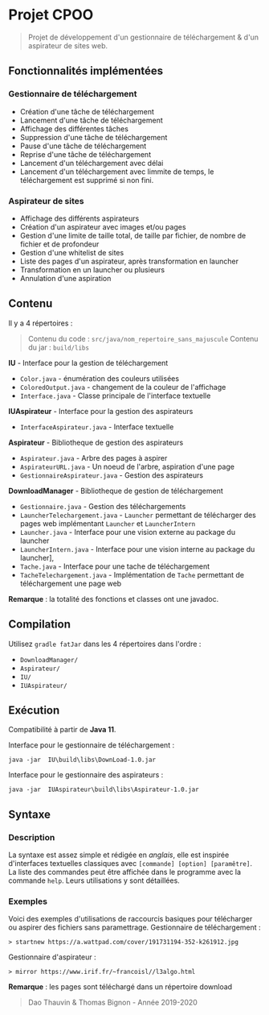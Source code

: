 # Projet CPOO

> Projet de développement d'un gestionnaire de téléchargement & d'un aspirateur de sites web.

## Fonctionnalités implémentées

### Gestionnaire de téléchargement
- Création d'une tâche de téléchargement
- Lancement d'une tâche de téléchargement  
- Affichage des différentes tâches  
- Suppression d'une tâche de téléchargement  
- Pause d'une tâche de téléchargement  
- Reprise d'une tâche de téléchargement  
- Lancement d'un téléchargement avec délai  
- Lancement d'un téléchargement avec limmite de temps, le téléchargement est supprimé si non fini.  
  
### Aspirateur de sites
- Affichage des différents aspirateurs  
- Création d'un aspirateur avec images et/ou pages  
- Gestion d'une limite de taille total, de taille par fichier, de nombre de fichier et de profondeur  
- Gestion d'une whitelist de sites  
- Liste des pages d'un aspirateur, après transformation en launcher
- Transformation en un launcher ou plusieurs  
- Annulation d'une aspiration  
  
## Contenu  
Il y a 4 répertoires : 
> Contenu du code : `src/java/nom_repertoire_sans_majuscule`
> Contenu du jar : `build/libs` 

**IU**  - Interface pour la gestion de téléchargement
- `Color.java` - énumération des couleurs utilisées
- `ColoredOutput.java` - changement de la couleur de l'affichage 
- `Interface.java` - Classe principale de l'interface textuelle

**IUAspirateur** - Interface pour la gestion des aspirateurs
- `InterfaceAspirateur.java`  - Interface textuelle
  
**Aspirateur**  - Bibliotheque de gestion des aspirateurs  
- `Aspirateur.java` - Arbre des pages à aspirer
- `AspirateurURL.java` - Un noeud de l'arbre, aspiration d'une page
- `GestionnaireAspirateur.java` - Gestion des aspirateurs

**DownloadManager** - Bibliotheque de gestion de téléchargement
- `Gestionnaire.java` - Gestion des téléchargements
- `LauncherTelechargement.java` - `Launcher` permettant de télécharger des pages web implémentant `Launcher` et `LauncherIntern`   
- `Launcher.java` - Interface pour une vision externe au package du launcher 
- `LauncherIntern.java` - Interface pour une vision interne au package du launcher],   
- `Tache.java` - Interface pour une tache de téléchargement
- `TacheTelechargement.java` - Implémentation de `Tache` permettant de téléchargement une page web

**Remarque** : la totalité des fonctions et classes ont une javadoc.
  
## Compilation
  
   Utilisez `gradle fatJar` dans les 4 répertoires dans l'ordre :  
- `DownloadManager/`
- `Aspirateur/`
- `IU/`
- `IUAspirateur/`
        
## Exécution

Compatibilité à partir de **Java 11**.

Interface pour le gestionnaire de téléchargement :  

    java -jar  IU\build\libs\DownLoad-1.0.jar  

Interface pour le gestionnaire des aspirateurs :  

    java -jar  IUAspirateur\build\libs\Aspirateur-1.0.jar  

## Syntaxe

### Description
La syntaxe est assez simple et rédigée en *anglais*, elle est inspirée d'interfaces textuelles classiques avec `[commande] [option] [paramêtre]`. La liste des commandes peut être affichée dans le programme avec la commande  `help`. Leurs utilisations y sont détaillées.

### Exemples
Voici des exemples d'utilisations de raccourcis basiques pour télécharger ou aspirer des fichiers sans paramettrage.
Gestionnaire de téléchargement :  

    > startnew https://a.wattpad.com/cover/191731194-352-k261912.jpg

Gestionnaire d'aspirateur :  

    > mirror https://www.irif.fr/~francoisl//l3algo.html  

**Remarque** : les pages sont téléchargé dans un répertoire download
 
> Dao Thauvin & Thomas Bignon - Année 2019-2020
